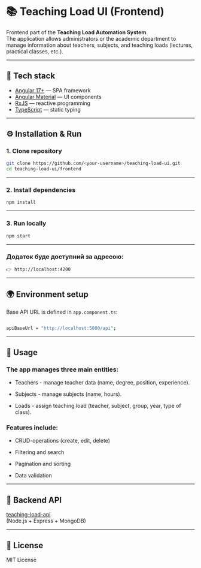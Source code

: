 # 📚 Teaching Load UI (Frontend)

Frontend part of the **Teaching Load Automation System**.  
The application allows administrators or the academic department to manage information about teachers, subjects, and teaching loads (lectures, practical classes, etc.).  

---

## 🚀 Tech stack
- [Angular 17+](https://angular.io/) — SPA framework  
- [Angular Material](https://material.angular.io/) — UI components  
- [RxJS](https://rxjs.dev/) — reactive programming  
- [TypeScript](https://www.typescriptlang.org/) — static typing  

---

## ⚙️ Installation & Run

### 1. Clone repository
```bash
git clone https://github.com/<your-username>/teaching-load-ui.git
cd teaching-load-ui/frontend
```
---

### 2. Install dependencies
```bash
npm install
```
---

### 3. Run locally
```bash
npm start
```
---

### Додаток буде доступний за адресою:
```bash
👉 http://localhost:4200
```
---

## 🌍 Environment setup

Base API URL is defined in `app.component.ts`:

```bash

apiBaseUrl = "http://localhost:5000/api";
```
---

## 📖 Usage

### The app manages three main entities:

- Teachers - manage teacher data (name, degree, position, experience).

- Subjects - manage subjects (name, hours).

- Loads - assign teaching load (teacher, subject, group, year, type of class).

### Features include:

- CRUD-operations (create, edit, delete)

- Filtering and search

- Pagination and sorting

- Data validation

---

## 🔗 Backend API
[teaching-load-api](https://github.com/OlesiaKubska/teaching-load-api)  
(Node.js + Express + MongoDB)

---

## 📜 License

MIT License
